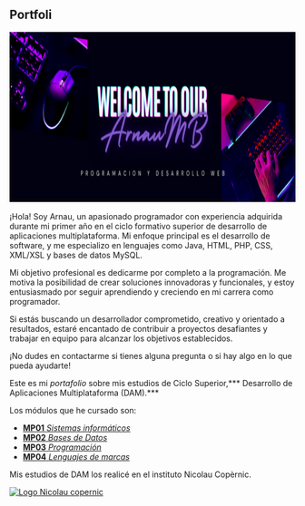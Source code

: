 ## Portfoli
<img src="https://github.com/ArnauMB1992/Portfoli/blob/main/MODULOS/fotos%20readme/ArnauMB.png" height="300" width="1000">

¡Hola! Soy Arnau, un apasionado programador con experiencia adquirida durante mi primer año en el ciclo formativo superior de desarrollo de aplicaciones multiplataforma. Mi enfoque principal es el desarrollo de software, y me especializo en lenguajes como Java, HTML, PHP, CSS, XML/XSL y bases de datos MySQL.

Mi objetivo profesional es dedicarme por completo a la programación. Me motiva la posibilidad de crear soluciones innovadoras y funcionales, y estoy entusiasmado por seguir aprendiendo y creciendo en mi carrera como programador.

Si estás buscando un desarrollador comprometido, creativo y orientado a resultados, estaré encantado de contribuir a proyectos desafiantes y trabajar en equipo para alcanzar los objetivos establecidos.

¡No dudes en contactarme si tienes alguna pregunta o si hay algo en lo que pueda ayudarte!

Este es mi *portafolio* sobre mis estudios de Ciclo Superior,*** Desarrollo de Aplicaciones Multiplataforma (DAM).***

Los módulos que he cursado son:
- [**MP01** *Sistemas informáticos*](https://github.com/ArnauMB1992/Portfoli/tree/main/MODULOS/MP01%20-%20Sistemes%20informàtics) 
- [**MP02** *Bases de Datos*](https://github.com/ArnauMB1992/Portfoli/tree/main/MODULOS/MP02%20-%20Bases%20de%20Dades)
- [**MP03** *Programación*](https://github.com/ArnauMB1992/Portfoli/tree/main/MODULOS/MP03%20-%20Programació)
- [**MP04** *Lenguajes de marcas*](https://github.com/ArnauMB1992/Portfoli/tree/main/MODULOS/MP04%20-%20Llenguatges%20de%20marques)

Mis estudios de DAM los realicé en el instituto Nicolau Copèrnic.

[<img src="https://copernic.cat/images/logos/logo-header.png" alt="Logo Nicolau copernic" width="110">](https://copernic.cat)
